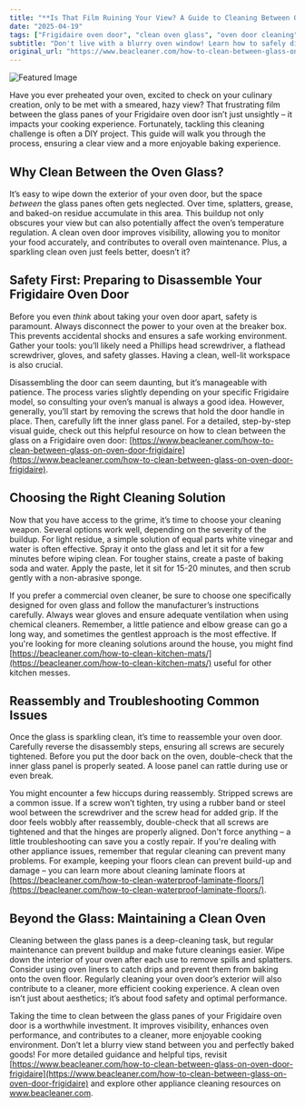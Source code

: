 ```yaml
---
title: "**Is That Film Ruining Your View? A Guide to Cleaning Between Oven Glass (Frigidaire)**"
date: "2025-04-19"
tags: ["Frigidaire oven door", "clean oven glass", "oven door cleaning", "between glass oven", "oven repair", "appliance cleaning", "oven maintenance"]
subtitle: "Don't live with a blurry oven window! Learn how to safely disassemble and deep clean the glass panes on your Frigidaire oven for a sparkling clear view of your baking."
original_url: "https://www.beacleaner.com/how-to-clean-between-glass-on-oven-door-frigidaire"
---
```




![Featured Image](https://res.cloudinary.com/dnm0udlvz/image/upload/v1745048111/article_image_20_cw0rla.jpg)

Have you ever preheated your oven, excited to check on your culinary creation, only to be met with a smeared, hazy view? That frustrating film between the glass panes of your Frigidaire oven door isn’t just unsightly – it impacts your cooking experience. Fortunately, tackling this cleaning challenge is often a DIY project. This guide will walk you through the process, ensuring a clear view and a more enjoyable baking experience. 

## Why Clean Between the Oven Glass?

It’s easy to wipe down the exterior of your oven door, but the space *between* the glass panes often gets neglected. Over time, splatters, grease, and baked-on residue accumulate in this area. This buildup not only obscures your view but can also potentially affect the oven’s temperature regulation. A clean oven door improves visibility, allowing you to monitor your food accurately, and contributes to overall oven maintenance. Plus, a sparkling clean oven just feels better, doesn’t it?

## Safety First: Preparing to Disassemble Your Frigidaire Oven Door

Before you even *think* about taking your oven door apart, safety is paramount. Always disconnect the power to your oven at the breaker box. This prevents accidental shocks and ensures a safe working environment. Gather your tools: you’ll likely need a Phillips head screwdriver, a flathead screwdriver, gloves, and safety glasses. Having a clean, well-lit workspace is also crucial. 

Disassembling the door can seem daunting, but it’s manageable with patience. The process varies slightly depending on your specific Frigidaire model, so consulting your oven’s manual is always a good idea. However, generally, you’ll start by removing the screws that hold the door handle in place. Then, carefully lift the inner glass panel. For a detailed, step-by-step visual guide, check out this helpful resource on how to clean between the glass on a Frigidaire oven door: [https://www.beacleaner.com/how-to-clean-between-glass-on-oven-door-frigidaire](https://www.beacleaner.com/how-to-clean-between-glass-on-oven-door-frigidaire).

## Choosing the Right Cleaning Solution

Now that you have access to the grime, it’s time to choose your cleaning weapon. Several options work well, depending on the severity of the buildup. For light residue, a simple solution of equal parts white vinegar and water is often effective. Spray it onto the glass and let it sit for a few minutes before wiping clean. For tougher stains, create a paste of baking soda and water. Apply the paste, let it sit for 15-20 minutes, and then scrub gently with a non-abrasive sponge. 

If you prefer a commercial oven cleaner, be sure to choose one specifically designed for oven glass and follow the manufacturer’s instructions carefully. Always wear gloves and ensure adequate ventilation when using chemical cleaners. Remember, a little patience and elbow grease can go a long way, and sometimes the gentlest approach is the most effective. If you're looking for more cleaning solutions around the house, you might find [https://beacleaner.com/how-to-clean-kitchen-mats/](https://beacleaner.com/how-to-clean-kitchen-mats/) useful for other kitchen messes.

## Reassembly and Troubleshooting Common Issues

Once the glass is sparkling clean, it’s time to reassemble your oven door. Carefully reverse the disassembly steps, ensuring all screws are securely tightened. Before you put the door back on the oven, double-check that the inner glass panel is properly seated. A loose panel can rattle during use or even break. 

You might encounter a few hiccups during reassembly. Stripped screws are a common issue. If a screw won’t tighten, try using a rubber band or steel wool between the screwdriver and the screw head for added grip. If the door feels wobbly after reassembly, double-check that all screws are tightened and that the hinges are properly aligned. Don't force anything – a little troubleshooting can save you a costly repair. If you're dealing with other appliance issues, remember that regular cleaning can prevent many problems. For example, keeping your floors clean can prevent build-up and damage – you can learn more about cleaning laminate floors at [https://beacleaner.com/how-to-clean-waterproof-laminate-floors/](https://beacleaner.com/how-to-clean-waterproof-laminate-floors/).

## Beyond the Glass: Maintaining a Clean Oven

Cleaning between the glass panes is a deep-cleaning task, but regular maintenance can prevent buildup and make future cleanings easier. Wipe down the interior of your oven after each use to remove spills and splatters. Consider using oven liners to catch drips and prevent them from baking onto the oven floor. Regularly cleaning your oven door’s exterior will also contribute to a cleaner, more efficient cooking experience. A clean oven isn’t just about aesthetics; it’s about food safety and optimal performance.



Taking the time to clean between the glass panes of your Frigidaire oven door is a worthwhile investment. It improves visibility, enhances oven performance, and contributes to a cleaner, more enjoyable cooking environment. Don’t let a blurry view stand between you and perfectly baked goods! For more detailed guidance and helpful tips, revisit [https://www.beacleaner.com/how-to-clean-between-glass-on-oven-door-frigidaire](https://www.beacleaner.com/how-to-clean-between-glass-on-oven-door-frigidaire) and explore other appliance cleaning resources on www.beacleaner.com.